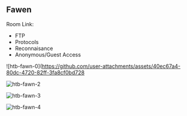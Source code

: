 ## Fawen
Room Link:

- FTP
- Protocols
- Reconnaisance
- Anonymous/Guest Access

![htb-fawn-0](https://github.com/user-attachments/assets/40ec67a4-80dc-4720-82ff-3fa8cf0bd728



![htb-fawn-2](https://github.com/user-attachments/assets/cbb68dd3-f7aa-480a-a775-34e4eab83580)

![htb-fawn-3](https://github.com/user-attachments/assets/3fd436d4-a804-41ec-a715-7d1919301e22)

![htb-fawn-4](https://github.com/user-attachments/assets/be580b89-f6da-460b-a67b-b34f3dfbb093)
